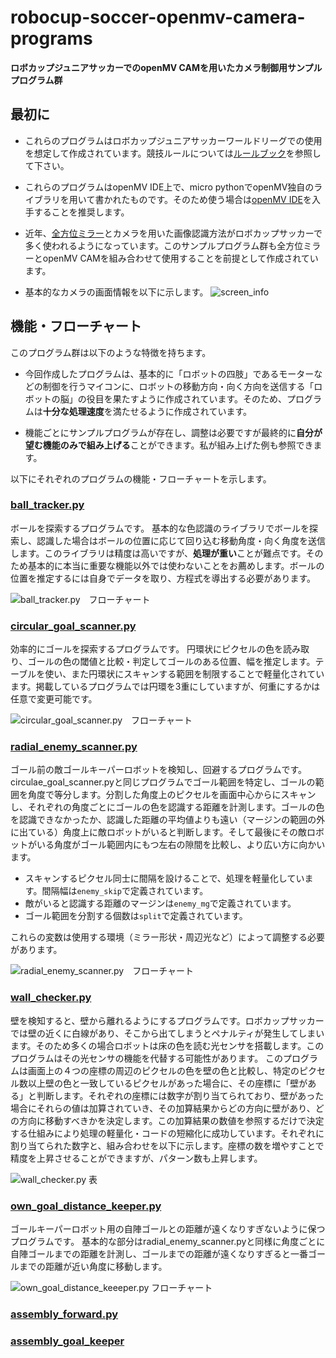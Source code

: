 # robocup-soccer-openmv-camera-programs
__ロボカップジュニアサッカーでのopenMV CAMを用いたカメラ制御用サンプルプログラム群__


## 最初に
- これらのプログラムはロボカップジュニアサッカーワールドリーグでの使用を想定して作成されています。競技ルールについては[ルールブック](https://drive.google.com/file/d/1nENPlAM84UK_o8h0x2WjepuD2egbmoI7/view)を参照して下さい。

- これらのプログラムはopenMV IDE上で、micro pythonでopenMV独自のライブラリを用いて書かれたものです。そのため使う場合は[openMV IDE](https://openmv.io/pages/download)を入手することを推奨します。

- 近年、[全方位ミラー](https://yunit.techblog.jp/archives/70016697.html)とカメラを用いた画像認識方法がロボカップサッカーで多く使われるようになっています。このサンプルプログラム群も全方位ミラーとopenMV CAMを組み合わせて使用することを前提として作成されています。

- 基本的なカメラの画面情報を以下に示します。
![screen_info](./screen_info.png)

## 機能・フローチャート
このプログラム群は以下のような特徴を持ちます。

- 今回作成したプログラムは、基本的に「ロボットの四肢」であるモーターなどの制御を行うマイコンに、ロボットの移動方向・向く方向を送信する「ロボットの脳」の役目を果たすように作成されています。そのため、プログラムは**十分な処理速度**を満たせるように作成されています。

- 機能ごとにサンプルプログラムが存在し、調整は必要ですが最終的に**自分が望む機能のみで組み上げる**ことができます。私が組み上げた例も参照できます。

以下にそれぞれのプログラムの機能・フローチャートを示します。
### [ball_tracker.py](https://github.com/Yohjustk/robocup-soccer-openmv-camera-programs/blob/master/ball_tracker.py)
ボールを探索するプログラムです。
基本的な色認識のライブラリでボールを探索し、認識した場合はボールの位置に応じて回り込む移動角度・向く角度を送信します。このライブラリは精度は高いですが、**処理が重い**ことが難点です。そのため基本的に本当に重要な機能以外では使わないことをお薦めします。ボールの位置を推定するには自身でデータを取り、方程式を導出する必要があります。

![ball_tracker.py　フローチャート](./ball_tracker_flowchart.png)

### [circular_goal_scanner.py](https://github.com/Yohjustk/robocup-soccer-openmv-camera-programs/blob/master/circular_goal_scanner.py)
効率的にゴールを探索するプログラムです。
円環状にピクセルの色を読み取り、ゴールの色の閾値と比較・判定してゴールのある位置、幅を推定します。テーブルを使い、また円環状にスキャンする範囲を制限することで軽量化されています。掲載しているプログラムでは円環を3重にしていますが、何重にするかは任意で変更可能です。

![circular_goal_scanner.py　フローチャート](./circular_goal_scanner_flowchart.png)

### [radial_enemy_scanner.py](https://github.com/Yohjustk/robocup-soccer-openmv-camera-programs/blob/master/radial_enemy_scanner.py)
ゴール前の敵ゴールキーパーロボットを検知し、回避するプログラムです。
circulae_goal_scanner.pyと同じプログラムでゴール範囲を特定し、ゴールの範囲を角度で等分します。分割した角度上のピクセルを画面中心からにスキャンし、それぞれの角度ごとにゴールの色を認識する距離を計測します。ゴールの色を認識できなかったか、認識した距離の平均値よりも遠い（マージンの範囲の外に出ている）角度上に敵ロボットがいると判断します。そして最後にその敵ロボットがいる角度がゴール範囲内にもつ左右の隙間を比較し、より広い方に向かいます。

- スキャンするピクセル同士に間隔を設けることで、処理を軽量化しています。間隔幅は`enemy_skip`で定義されています。
- 敵がいると認識する距離のマージンは`enemy_mg`で定義されています。
- ゴール範囲を分割する個数は`split`で定義されています。

これらの変数は使用する環境（ミラー形状・周辺光など）によって調整する必要があります。


![radial_enemy_scanner.py　フローチャート](./radial_enemy_scanner_flowchart.png)

### [wall_checker.py](https://github.com/Yohjustk/robocup-soccer-openmv-camera-programs/blob/master/wall_checker.py)
壁を検知すると、壁から離れるようにするプログラムです。ロボカップサッカーでは壁の近くに白線があり、そこから出てしまうとペナルティが発生してしまいます。そのため多くの場合ロボットは床の色を読む光センサを搭載します。このプログラムはその光センサの機能を代替する可能性があります。
このプログラムは画面上の４つの座標の周辺のピクセルの色を壁の色と比較し、特定のピクセル数以上壁の色と一致しているピクセルがあった場合に、その座標に「壁がある」と判断します。それぞれの座標には数字が割り当てられており、壁があった場合にそれらの値は加算されていき、その加算結果からどの方向に壁があり、どの方向に移動すべきかを決定します。この加算結果の数値を参照するだけで決定する仕組みにより処理の軽量化・コードの短縮化に成功しています。それぞれに割り当てられた数字と、組み合わせを以下に示します。座標の数を増やすことで精度を上昇させることができますが、パターン数も上昇します。

![wall_checker.py 表](./wall_checker_chart.png)

### [own_goal_distance_keeper.py](https://github.com/Yohjustk/robocup-soccer-openmv-camera-programs/blob/master/own_goal_distance_keeper.py)
ゴールキーパーロボット用の自陣ゴールとの距離が遠くなりすぎないように保つプログラムです。
基本的な部分はradial_enemy_scanner.pyと同様に角度ごとに自陣ゴールまでの距離を計測し、ゴールまでの距離が遠くなりすぎると一番ゴールまでの距離が近い角度に移動します。

![own_goal_distance_keeeper.py フローチャート](./own_goal_distance_keeper_flowchart.png)

### [assembly_forward.py]()
### [assembly_goal_keeper]()